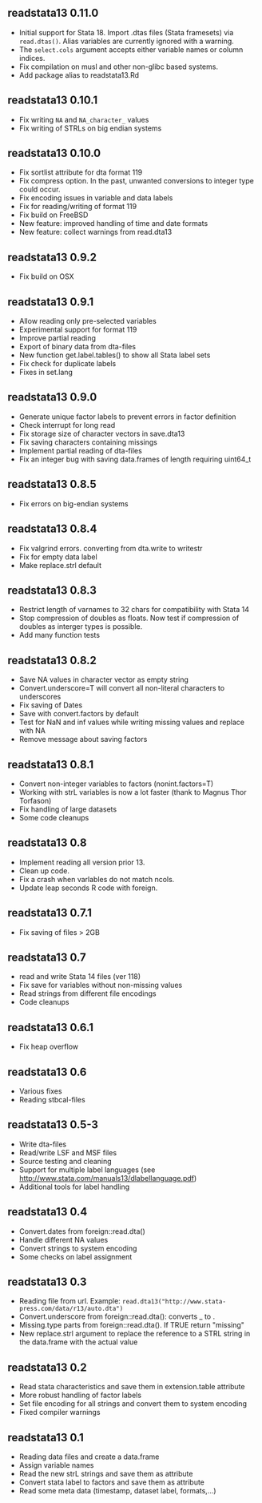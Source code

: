 ## readstata13 0.11.0 

- Initial support for Stata 18. Import .dtas files (Stata framesets) via `read.dtas()`. Alias variables are currently ignored with a warning.
- The `select.cols` argument accepts either variable names or column indices.
- Fix compilation on musl and other non-glibc based systems.
- Add package alias to readstata13.Rd

## readstata13 0.10.1 

- Fix writing `NA` and `NA_character_` values
- Fix writing of STRLs on big endian systems

## readstata13 0.10.0 

- Fix sortlist attribute for dta format 119
- Fix compress option. In the past, unwanted conversions to integer type could occur.
- Fix encoding issues in variable and data labels
- Fix for reading/writing of format 119
- Fix build on FreeBSD
- New feature: improved handling of time and date formats
- New feature: collect warnings from read.dta13

## readstata13 0.9.2 

- Fix build on OSX

## readstata13 0.9.1 

- Allow reading only pre-selected variables
- Experimental support for format 119
- Improve partial reading
- Export of binary data from dta-files
- New function get.label.tables() to show all Stata label sets
- Fix check for duplicate labels
- Fixes in set.lang

## readstata13 0.9.0 

- Generate unique factor labels to prevent errors in factor definition
- Check interrupt for long read
- Fix storage size of character vectors in save.dta13
- Fix saving characters containing missings
- Implement partial reading of dta-files
- Fix an integer bug with saving data.frames of length requiring uint64_t

## readstata13 0.8.5 

- Fix errors on big-endian systems

## readstata13 0.8.4 

- Fix valgrind errors. converting from dta.write to writestr
- Fix for empty data label
- Make replace.strl default

## readstata13 0.8.3 

- Restrict length of varnames to 32 chars for compatibility with Stata 14
- Stop compression of doubles as floats. Now test if compression of doubles as
  interger types is possible.
- Add many function tests


## readstata13 0.8.2 

- Save NA values in character vector as empty string
- Convert.underscore=T will convert all non-literal characters to underscores
- Fix saving of Dates
- Save with convert.factors by default
- Test for NaN and inf values while writing missing values and replace with NA
- Remove message about saving factors

## readstata13 0.8.1 

- Convert non-integer variables to factors (nonint.factors=T)
- Working with strL variables is now a lot faster (thank to Magnus Thor Torfason)
- Fix handling of large datasets
- Some code cleanups

## readstata13 0.8 

- Implement reading all version prior 13.
- Clean up code.
- Fix a crash when varlables do not match ncols.
- Update leap seconds R code with foreign.

## readstata13 0.7.1 

- Fix saving of files > 2GB

## readstata13 0.7 

- read and write Stata 14 files (ver 118)
- Fix save for variables without non-missing values
- Read strings from different file encodings
- Code cleanups

## readstata13 0.6.1 

- Fix heap overflow

## readstata13 0.6 

- Various fixes
- Reading stbcal-files

## readstata13 0.5-3 

- Write dta-files
- Read/write LSF and MSF files
- Source testing and cleaning
- Support for multiple label languages (see http://www.stata.com/manuals13/dlabellanguage.pdf)
- Additional tools for label handling

## readstata13 0.4 

- Convert.dates from foreign::read.dta()
- Handle different NA values
- Convert strings to system encoding
- Some checks on label assignment

## readstata13 0.3 

- Reading file from url.
  Example: `read.dta13("http://www.stata-press.com/data/r13/auto.dta")`
- Convert.underscore from foreign::read.dta(): converts _ to .
- Missing.type parts from foreign::read.dta(). If TRUE return "missing"
- New replace.strl argument to replace the reference to a STRL string in the data.frame with the actual value

## readstata13 0.2 

- Read stata characteristics and save them in extension.table attribute
- More robust handling of factor labels
- Set file encoding for all strings and convert them to system encoding
- Fixed compiler warnings

## readstata13 0.1 

- Reading data files and create a data.frame
- Assign variable names
- Read the new strL strings and save them as attribute
- Convert stata label to factors and save them as attribute
- Read some meta data (timestamp, dataset label, formats,...)

